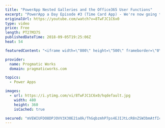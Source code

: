 ```yaml
---
title: "PowerApp Nested Galleries and the Office365 User Functions"
excerpt: "PowerApp a Day Episode #3 (Time Card App) - We're now going to build an application from scratch using PowerApps to allow people to enter their time. You'll learn how to use nested galleries and integrate with the Office365 Functions to capture the user's email address.  Power Platform and PowerApps"
originalUrl: https://youtube.com/watch?v=8TwFJC1C6x0
type: video
price: Free
length: PT27M37S
publishedDateTime: 2018-09-05T19:25:06Z
heat: 54

featuredContent: "<iframe width=\"800\" height=\"500\" frameborder=\"0\" src=\"https://www.youtube.com/embed/8TwFJC1C6x0\" allow=\"accelerometer; autoplay; encrypted-media; gyroscope; picture-in-picture\" allowfullscreen></iframe>"

provider:
  name: Progmatic Works
  domain: pragmaticworks.com

topics:
  - Power Apps

images:
  - url: https://i.ytimg.com/vi/8TwFJC1C6x0/hqdefault.jpg
    width: 480
    height: 360
    isCached: true

secured: "mVEWIUFDO8DPJOVV3X30E21a8k/ThGqbzmhP7ps4EJIJtLcR8nZSW3bmAtfIc0xbymGhERzzkPLQ2HI2FbUi36ZlbUkFfOgtXo/72LalMhfStvxvrs38iT5p6+oVS5hRvTLHC3CPZG7le44cM0oxhXaFpwTbk+BmK23zM90SpiAqwl31BW8cWavQzUyLwcRU0eHtbPhE/CqjizyJ8lUqQMwo3zvXxBOEpTCh8PWgn10NsWe2ZaJamEInL/S6NOPNgyFYPpq4K3uqVMLkQT6lvESwuEkGD++dbaQnHI7W6IOY7F8WFmHuKEVbVbzah6VlmJ58MzAq5Nb1wgr5Mv1QXBs7dug+gWnsPTTJ9NTcababC7P7Zu27RfSZZi7QnsqXuojyoaftFuw4fFLywUKyEeEffvRWiwGQ2fq6F7Op+ts=;cVhieaWHVvvAWHBUfXbH/A=="
---
```


